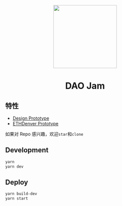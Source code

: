 <p align="center">
  <a href="#">
    <img width="200" src="https://ssimg.frontenduse.top/article/2020/04/07/90dc8d81582e395c7e25108c931d6aa7.png">
  </a>
</p>

<h1 align="center">DAO Jam</h1>
<div align="center">


</div>

## 特性

- [Design Prototype](https://lanhuapp.com/web/#/item/project/board?pid=3a87d3a5-8b98-48f8-9b0b-3502d5fad355)
- [ETHDenver Prototype](https://github.com/noctoid/daothon)

如果对 Repo 感兴趣，欢迎`star`和`clone`


## Development

```bash
yarn
yarn dev
```

## Deploy

```bash
yarn build-dev
yarn start
```